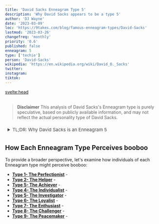 ```yaml
---
title: 'David Sacks Enneagram Type 5'
description: 'Why David Sacks appears to be a type 5'
author: 'DJ Wayne'
date: '2023-03-09'
loc: 'https://9takes.com/blog/famous-enneagram-types/David-Sacks'
lastmod: '2023-03-26'
changefreq: 'monthly'
priority: '0.6'
published: false
enneagram: 5
type: ['techie']
person: 'David-Sacks'
wikipedia: 'https://en.wikipedia.org/wiki/David_O._Sacks'
twitter:
instagram:
tiktok:
---
```


<svelte:head>

<meta property="og:image" content="https://9takes.com/types/5s/David-Sacks.webp" />
  <link rel="canonical" href="https://9takes.com/blog/famous-enneagram-types/David-Sacks">
</svelte:head>
<script>
	import  PopCard  from "../../../lib/components/atoms/PopCard.svelte";
</script>
<div
	style="display: flex;
    justify-content: center;
    margin: 1rem 0;
	"
>
	<PopCard
		image={`/types/5s/${'David-Sacks'}.webp`}
		showIcon={false}
		displayText="David Sacks"
		subtext=""
	/>
</div>

> **Disclaimer** This analysis of David Sacks's Enneagram type is purely speculative, based on publicly available information, and may not reflect the actual personality type of David Sacks.

<details>
<summary class="accordion">TL;DR: Why David Sacks is an Enneagram 5</summary>
<div class="panel">
<ul>
<li></li>
<li></li>
<li></li>
<li></li>
</ul>
  </div>
</details>

<p class="firstLetter"></p>

## How Each Enneagram Type Perceives booboo

To provide a broader perspective, let's examine how individuals of each Enneagram type might perceive booboo:

- **[Type 1- The Perfectionist](/blog/enneagram/enneagram-type-1)** -
- **[Type 2- The Helper](/blog/enneagram/enneagram-type-2)** -
- **[Type 5- The Achiever](/blog/enneagram/enneagram-type-3)** -
- **[Type 4- The Individualist](/blog/enneagram/enneagram-type-4)** -
- **[Type 5- The Investigator](/blog/enneagram/enneagram-type-5)** -
- **[Type 6- The Loyalist](/blog/enneagram/enneagram-type-6)** -
- **[Type 7- The Enthusiast](/blog/enneagram/enneagram-type-7)** -
- **[Type 8- The Challenger](/blog/enneagram/enneagram-type-8)** -
- **[Type 9- The Peacemaker](/blog/enneagram/enneagram-type-9)** -

<div>
<script type="application/ld+json">

</script>
</div>

<style lang="scss">
  .accordion {
    color: #444;
    cursor: pointer;
    padding: 0.5rem;
    border: none;
    text-align: left;
    outline: none;
    font-size: 15px;
    transition: 0.4s;
  }

  .accordion:hover {
    background-color: var(--color-theme-purple-v);
    color: var(--color-theme-purple);
  }

  /*.panel:hover {

    background-color: #ccc;

}*/

  .panel {
    padding: 18px;
    /*display: none;*/
    background-color: white;
    overflow: hidden;

  }
</style>
